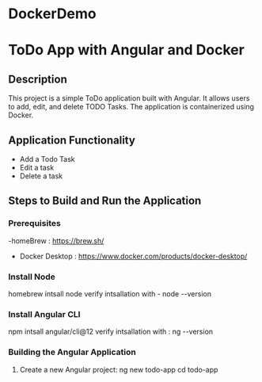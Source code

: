 # DockerDemo

# ToDo App with Angular and Docker

## Description
This project is a simple ToDo application built with Angular. It allows users to add, edit, and delete TODO Tasks. The application is containerized using Docker.

## Application Functionality
- Add a Todo Task 
- Edit a task
- Delete a task

## Steps to Build and Run the Application

### Prerequisites
-homeBrew : https://brew.sh/
- Docker Desktop : https://www.docker.com/products/docker-desktop/
### Install Node
homebrew intsall node
verify  intsallation with - node --version
### Install Angular CLI
npm intsall angular/cli@12
verify  intsallation with : ng --version 
### Building the Angular Application
1. Create a new Angular project:
   ng new todo-app
   cd todo-app
